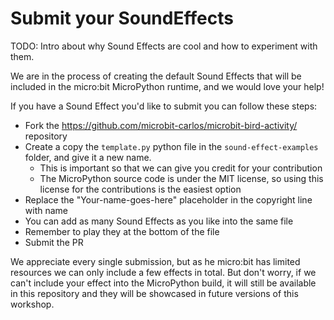 # Submit your SoundEffects

TODO: Intro about why Sound Effects are cool and how to experiment with them.

We are in the process of creating the default Sound Effects that will be
included in the micro:bit MicroPython runtime, and we would love your help!

If you have a Sound Effect you'd like to submit you can follow these steps:

- Fork the https://github.com/microbit-carlos/microbit-bird-activity/
  repository
- Create a copy the `template.py` python file in the `sound-effect-examples`
  folder, and give it a new name.
    - This is important so that we can give you credit for your contribution
    - The MicroPython source code is under the MIT license, so using this
      license for the contributions is the easiest option
- Replace the "Your-name-goes-here" placeholder in the copyright line with
  name
- You can add as many Sound Effects as you like into the same file
- Remember to play they at the bottom of the file
- Submit the PR 

We appreciate every single submission, but as he micro:bit has limited
resources we can only include a few effects in total.
But don't worry, if we can't include your effect into the MicroPython build,
it will still be available in this repository and they will be showcased in
future versions of this workshop. 
